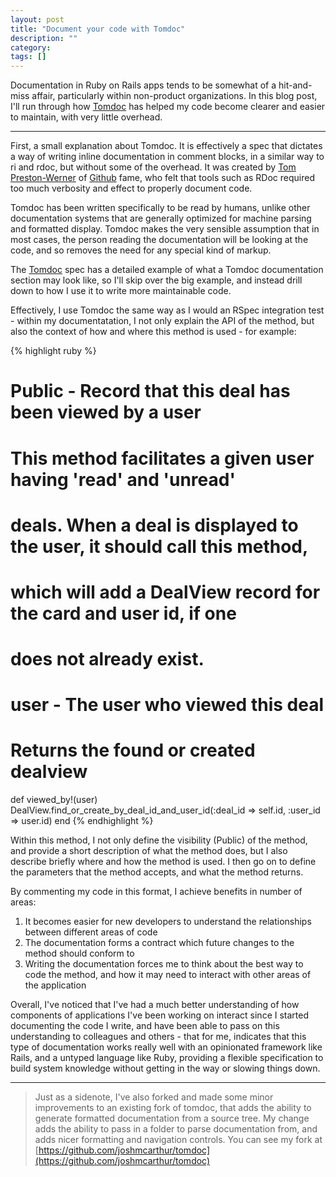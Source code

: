 ```yaml
---
layout: post
title: "Document your code with Tomdoc"
description: ""
category: 
tags: []
---
```


Documentation in Ruby on Rails apps tends to be somewhat of a hit-and-miss affair, particularly within non-product organizations. In this blog post, I'll run through how [Tomdoc](http://tomdoc.org) has helped my code become clearer and easier to maintain, with very little overhead.

---

First, a small explanation about Tomdoc. It is effectively a spec that dictates a way of writing inline documentation in comment blocks, in a similar way to ri and rdoc, but without some of the overhead. It was created by [Tom Preston-Werner](http://tom.preston-werner.com/) of [Github](https://github.com) fame, who felt that tools such as RDoc required too much verbosity and effect to properly document code.

Tomdoc has been written specifically to be read by humans, unlike other documentation systems that are generally optimized for machine parsing and formatted display. Tomdoc makes the very sensible assumption that in most cases, the person reading the documentation will be looking at the code, and so removes the need for any special kind of markup. 

The [Tomdoc](http://tomdoc.org) spec has a detailed example of what a Tomdoc documentation section may look like, so I'll skip over the big example, and instead drill down to how I use it to write more maintainable code.

Effectively, I use Tomdoc the same way as I would an RSpec integration test - within my documentatation, I not only explain the API of the method, but also the context of how and where this method is used - for example:

{% highlight ruby %}
  # Public - Record that this deal has been viewed by a user
  #
  # This method facilitates a given user having 'read' and 'unread'
  # deals. When a deal is displayed to the user, it should call this method,
  # which will add a DealView record for the card and user id, if one
  # does not already exist.
  #
  # user - The user who viewed this deal
  #
  # Returns the found or created dealview
  def viewed_by!(user)
    DealView.find_or_create_by_deal_id_and_user_id(:deal_id => self.id, :user_id => user.id)
  end
{% endhighlight %}

Within this method, I not only define the visibility (Public) of the method, and provide a short description of what the method does, but I also describe briefly where and  how the method is used. I then go on to define the parameters that the method accepts, and what the method returns.

By commenting my code in this format, I achieve benefits in number of areas:

1. It becomes easier for new developers to understand the relationships between different areas of code
2. The documentation forms a contract which future changes to the method should conform to
3. Writing the documentation forces me to think about the best way to code the method, and how it may need to interact with other areas of the application

Overall, I've noticed that I've had a much better understanding of how components of applications I've been working on interact since I started documenting the code I write, and have been able to pass on this understanding to colleagues and others - that for me, indicates that this type of documentation works really well with an opinionated  framework like Rails, and a untyped language like Ruby, providing a flexible specification to build system knowledge without getting in the way or slowing things down.

---

> Just as a sidenote, I've also forked and made some minor improvements to an existing fork of tomdoc, that adds the ability to generate formatted documentation from a source tree. My change adds the ability to pass in a folder to parse documentation from, and adds nicer formatting and navigation controls. You can see my fork at [https://github.com/joshmcarthur/tomdoc](https://github.com/joshmcarthur/tomdoc)
  
 
  

